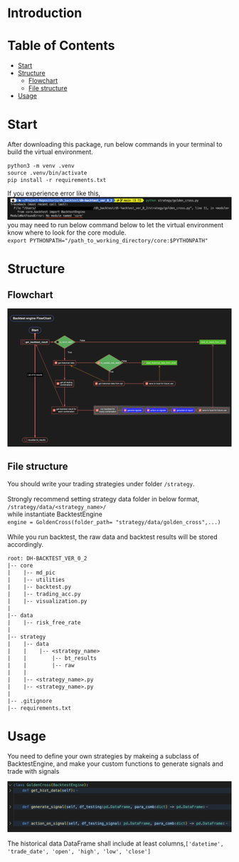# Introduction

# Table of Contents
 - [Start](#start)
 - [Structure](#structure)
    - [Flowchart](#flowchart)
    - [File structure](#file-structure)
- [Usage](#usage)


# Start
After downloading this package, run below commands in your terminal to build the virtual environment.
```
python3 -m venv .venv
source .venv/bin/activate
pip install -r requirements.txt
```
If you experience error like this,
![core_module_error](core/md_pic/core_module_error.png)
you may need to run below command below to let the virtual environment know where to look for the core module. <br>
`export PYTHONPATH="/path_to_working_directory/core:$PYTHONPATH"`

# Structure
## Flowchart
![BacktestEngine flowchart](core/md_pic/BacktestEngine_flowchart.png)

## File structure
You should write your trading strategies under folder `/strategy`.  <br> <br>
Strongly recommend setting strategy data folder in below format,    <br>
`/strategy/data/<strategy_name>/`  <br>
 while instantiate BacktestEngine  <br>
`engine = GoldenCross(folder_path= "strategy/data/golden_cross",...)` <br> <br>
While you run backtest, the raw data and backtest results will be stored accordingly. 
```
root: DH-BACKTEST_VER_0_2
|-- core
|    |-- md_pic
|    |-- utilities
|    |-- backtest.py
|    |-- trading_acc.py
|    |-- visualization.py
|
|-- data
|    |-- risk_free_rate
|
|-- strategy
|    |-- data
|    |    |-- <strategy_name>
|    |        |-- bt_results
|    |        |-- raw
|    |
|    |-- <strategy_name>.py
|    |-- <strategy_name>.py
|
|-- .gitignore
|-- requirements.txt

```

# Usage
You need to define your own strategies by makeing a subclass of BacktestEngine, and make your custom functions to generate signals and trade with signals

![BacktestEngine subclass](core/md_pic/custom_functions.png)

The historical data DataFrame shall include at least columns,`['datetime', 'trade_date', 'open', 'high', 'low', 'close']` 

